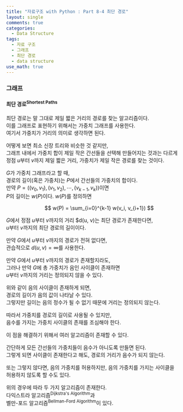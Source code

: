 ```yaml
---
title: "자료구조 with Python : Part 8-4 최단 경로"
layout: single
comments: true
categories:
  - Data Structure
tags:
  - 자료 구조
  - 그래프
  - 최단 경로
  - data structure
use_math: true
---
```


### 그래프

#### 최단 경로<sup>Shortest Paths</sup>

최단 경로는 말 그대로 제일 짧은 거리의 경로를 찾는 알고리즘이다.  
이를 그래프로 표현하기 위해서는 가중치 그래프를 사용한다.  
여기서 가중치가 거리의 의미로 생각하면 된다.

어떻게 보면 최소 신장 트리와 비슷한 것 같지만,  
그래프 내에서 가중치 합이 제일 작은 간선들을 선택해 만들어지는 것과는 다르게  
정점 $u$부터 $v$까지 제일 짧은 거리, 가중치가 제일 작은 경로를 찾는 것이다.

$G$가 가중치 그래프라고 할 때,  
경로의 길이(혹은 가중치)는 $P$에서 간선들의 가중치의 합이다.  
만약 $P = ((v_0, v_1), (v_1, v_2), \cdots, (v_{k-1}, v_k))$이면  
$P$의 길이는 $w(P)$이다. $w(P)$를 정의하면

$$ w(P) = \sum_{i=0}^{k-1} w(v_i, v_{i+1}) $$

$G$에서 정점 $u$부터 $v$까지의 거리 $d(u, v)는 최단 경로가 존재한다면,  
$u$부터 $v$까지의 최단 경로의 길이이다. 

만약 $G$에서 $u$부터 $v$까지의 경로가 전혀 없다면,  
관습적으로 $d(u, v) = \infty$를 사용한다.

만약 $G$에서 $u$부터 $v$까지의 경로가 존재할지라도,  
그러나 만약 $G$에 총 가중치가 음인 사이클이 존재하면  
$u$부터 $v$까지의 거리는 정의되지 않을 수 있다.

위와 같이 음의 사이클이 존재하게 되면,  
경로의 길이가 음의 값이 나타날 수 있다.  
그렇지만 길이는 음의 정수가 될 수 없기 때문에 거리는 정의되지 않는다.

따라서 가중치를 경로의 길이로 사용될 수 있지만,  
음수를 가지는 가중치 사이클의 존재를 조심해야 한다.  

이 점을 해결하기 위해서 여러 알고리즘이 존재할 수 있다.  

간단하게 모든 간선들의 가중치들이 음수가 아니도록 만들면 된다.  
그렇게 되면 사이클이 존재한다고 해도, 경로의 거리가 음수가 되지 않는다.  

또는 그렇지 않다면, 음의 가중치를 허용하지만, 음의 가중치를 가지는 사이클을  
허용하지 않도록 할 수도 있다.

위의 경우에 따라 두 가지 알고리즘이 존재한다.  
다익스트라 알고리즘<sup>Dijkstra's Algorithm</sup>과  
벨만-포드 알고리즘<sup>Bellman-Ford Algorithm</sup>이 있다.
